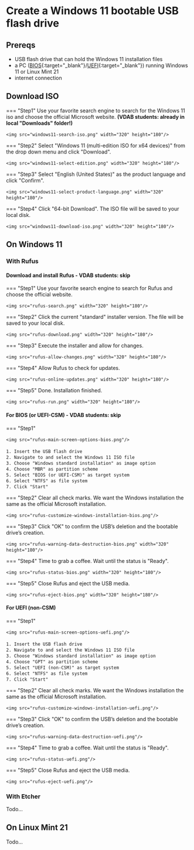 # Create a Windows 11 bootable USB flash drive

## Prereqs
- USB flash drive that can hold the Windows 11 installation files
- a PC ([BIOS](../../tutorials/windows11-linuxmint21-dual-boot-bios-clonezilla/index.md){:target="_blank"}/[UEFI](../../tutorials/windows11-linuxmint21-dual-boot-uefi/index.md){:target="_blank"}) running Windows 11 or Linux Mint 21
- internet connection

## Download ISO
=== "Step1"
    Use your favorite search engine to search for the Windows 11 iso and choose the official Microsoft website.
    **(VDAB students: already in local "Downloads" folder!)**

    <img src="windows11-search-iso.png" width="320" height="180"/>

=== "Step2"
    Select "Windows 11 (multi-edition ISO for x64 devices)" from the drop down menu and click "Download".

    <img src="windows11-select-edition.png" width="320" height="180"/>

=== "Step3"
    Select "English (United States)" as the product language and click "Confirm".

    <img src="windows11-select-product-language.png" width="320" height="180"/>

=== "Step4"
    Click "64-bit Download". The ISO file will be saved to your local disk.

    <img src="windows11-download-iso.png" width="320" height="180"/>

## On Windows 11
### With Rufus
#### Download and install Rufus - VDAB students: skip

=== "Step1"
    Use your favorite search engine to search for Rufus and choose the official website.

    <img src="rufus-search.png" width="320" height="180"/>

=== "Step2"
    Click the current "standard" installer version. The file will be saved to your local disk.

    <img src="rufus-download.png" width="320" height="180"/>

=== "Step3"
    Execute the installer and allow for changes.

    <img src="rufus-allow-changes.png" width="320" height="180"/>

=== "Step4"
    Allow Rufus to check for updates.

    <img src="rufus-online-updates.png" width="320" height="180"/>

=== "Step5"
    Done. Installation finished.

    <img src="rufus-run.png" width="320" height="180"/>

#### For BIOS (or UEFI-CSM) - VDAB students: skip
=== "Step1"
    
    <img src="rufus-main-screen-options-bios.png"/>
    
    1. Insert the USB flash drive
    2. Navigate to and select the Windows 11 ISO file
    3. Choose "Windows standard installation" as image option
    4. Choose "MBR" as partition scheme
    5. Select "BIOS (or UEFI-CSM)" as target system
    6. Select "NTFS" as file system
    7. Click "Start"

=== "Step2"
    Clear all check marks. We want the Windows installation the same as the official Microsoft installation.

    <img src="rufus-customize-windows-installation-bios.png"/>

=== "Step3"
    Click "OK" to confirm the USB’s deletion and the bootable drive’s creation.

    <img src="rufus-warning-data-destruction-bios.png" width="320" height="180"/>

=== "Step4"
    Time to grab a coffee. Wait until the status is "Ready".

    <img src="rufus-status-bios.png" width="320" height="180"/>

=== "Step5"
    Close Rufus and eject the USB media.

    <img src="rufus-eject-bios.png" width="320" height="180"/>

#### For UEFI (non-CSM)
=== "Step1"
    
    <img src="rufus-main-screen-options-uefi.png"/>
    
    1. Insert the USB flash drive
    2. Navigate to and select the Windows 11 ISO file
    3. Choose "Windows standard installation" as image option
    4. Choose "GPT" as partition scheme
    5. Select "UEFI (non-CSM)" as target system
    6. Select "NTFS" as file system
    7. Click "Start"

=== "Step2"
    Clear all check marks. We want the Windows installation the same as the official Microsoft installation.

    <img src="rufus-customize-windows-installation-uefi.png"/>

=== "Step3"
    Click "OK" to confirm the USB’s deletion and the bootable drive’s creation.

    <img src="rufus-warning-data-destruction-uefi.png"/>

=== "Step4"
    Time to grab a coffee. Wait until the status is "Ready".

    <img src="rufus-status-uefi.png"/>

=== "Step5"
    Close Rufus and eject the USB media.

    <img src="rufus-eject-uefi.png"/>

### With Etcher
Todo...
<!--- start comment
#### Download and install Etcher
tab1 screenshot
tab2 screenshot
tab3 screenshot
tab4 screenshot
#### For BIOS (or UEFI-CSM)
tab1 screenshot
tab2 screenshot
tab3 screenshot
tab4 screenshot
#### For UEFI (non-CSM)
tab1 screenshot
tab2 screenshot
tab3 screenshot
tab4 screenshot
-->

## On Linux Mint 21
Todo...
<!--- start comment
### With tool X
#### Download and install tool X
tab1 screenshot
tab2 screenshot
tab3 screenshot
tab4 screenshot
#### For BIOS (or UEFI-CSM)
tab1 screenshot
tab2 screenshot
tab3 screenshot
tab4 screenshot
#### For UEFI (non-CSM)
tab1 screenshot
tab2 screenshot
tab3 screenshot
tab4 screenshot
### With tool Y
#### Download and install tool Y
tab1 screenshot
tab2 screenshot
tab3 screenshot
tab4 screenshot
#### For BIOS (or UEFI-CSM)
tab1 screenshot
tab2 screenshot
tab3 screenshot
tab4 screenshot
#### For UEFI (non-CSM)
tab1 screenshot
tab2 screenshot
tab3 screenshot
tab4 screenshot
-->